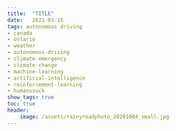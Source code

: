 ```yaml
---
title:	"TITLE"
date:	2021-03-15
tags: autonomous driving
- canada
- ontario
- weather
- autonomous-driving
- climate-emergency
- climate-change
- machine-learning
- artificial-intelligence
- reinforcement-learning
- humanssuck
show_tags: true
toc: true
header:
    image: /assets/rainyroadphoto_20201004_small.jpg
---
```

